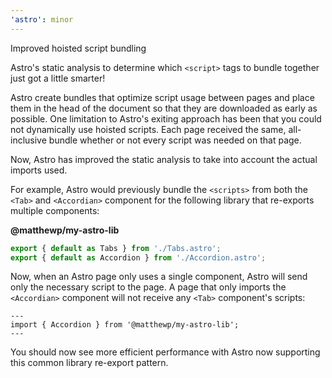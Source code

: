 ```yaml
---
'astro': minor
---
```


Improved hoisted script bundling

Astro's static analysis to determine which `<script>` tags to bundle together just got a little smarter!

Astro create bundles that optimize script usage between pages and place them in the head of the document so that they are downloaded as early as possible. One limitation to Astro's exiting approach has been that you could not dynamically use hoisted scripts. Each page received the same, all-inclusive bundle whether or not every script was needed on that page.

Now, Astro has improved the static analysis to take into account the actual imports used. 

For example, Astro would previously bundle the `<scripts>` from both the `<Tab>` and `<Accordian>`  component for the following library that re-exports multiple components:

__@matthewp/my-astro-lib__

```js
export { default as Tabs } from './Tabs.astro';
export { default as Accordion } from './Accordion.astro';
```

Now, when an Astro page only uses a single component, Astro will send only the necessary script to the page. A page that only imports the `<Accordian>` component will not receive any `<Tab>` component's scripts:

```astro
---
import { Accordion } from '@matthewp/my-astro-lib';
---
```

You should now see more efficient performance with Astro now supporting this common library re-export pattern.
